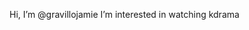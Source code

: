  Hi, I’m @gravillojamie
I’m interested in watching kdrama

<!---
gravillojamie/gravillojamie is a ✨ special ✨ repository because its `README.md` (this file) appears on your GitHub profile.
You can click the Preview link to take a look at your changes.
--->
